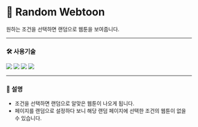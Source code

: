 # 🎰 Random Webtoon

원하는 조건을 선택하면 랜덤으로 웹툰을 보여줍니다.

---

### 🛠️ 사용기술

<img src="https://img.shields.io/badge/React-61DAFB?style=flat-square&logo=React&logoColor=black">
<img src="https://img.shields.io/badge/Typescript-3178C6?style=flat-square&logo=Typescript&logoColor=white">
<img src="https://img.shields.io/badge/tailwindcss-white?style=flat-square&logo=tailwindcss&logoColor=61DAFB">
<img src="https://img.shields.io/badge/Greensock-%2388CE02?style=flat-square&logo=Greensock&logoColor=white">

---

### 🔎 설명

- 조건을 선택하면 랜덤으로 알맞은 웹툰이 나오게 됩니다.
- 페이지를 랜덤으로 설정하다 보니 해당 랜덤 페이지에 선택한 조건의 웹툰이 없을 수 있습니다.
